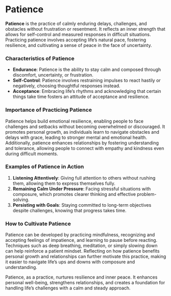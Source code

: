 # Patience

**Patience** is the practice of calmly enduring delays, challenges, and obstacles without frustration or resentment. It reflects an inner strength that allows for self-control and measured responses in difficult situations. Practicing patience involves accepting life’s natural pace, fostering resilience, and cultivating a sense of peace in the face of uncertainty.

### Characteristics of Patience

- **Endurance**: Patience is the ability to stay calm and composed through discomfort, uncertainty, or frustration.
- **Self-Control**: Patience involves restraining impulses to react hastily or negatively, choosing thoughtful responses instead.
- **Acceptance**: Embracing life’s rhythms and acknowledging that certain things take time fosters an attitude of acceptance and resilience.

### Importance of Practicing Patience

Patience helps build emotional resilience, enabling people to face challenges and setbacks without becoming overwhelmed or discouraged. It promotes personal growth, as individuals learn to navigate obstacles and delays with grace, leading to stronger mental and emotional health. Additionally, patience enhances relationships by fostering understanding and tolerance, allowing people to connect with empathy and kindness even during difficult moments.

### Examples of Patience in Action

1. **Listening Attentively**: Giving full attention to others without rushing them, allowing them to express themselves fully.
2. **Remaining Calm Under Pressure**: Facing stressful situations with composure, which promotes clearer thinking and effective problem-solving.
3. **Persisting with Goals**: Staying committed to long-term objectives despite challenges, knowing that progress takes time.

### How to Cultivate Patience

Patience can be developed by practicing mindfulness, recognizing and accepting feelings of impatience, and learning to pause before reacting. Techniques such as deep breathing, meditation, or simply slowing down can help reinforce a patient mindset. Reflecting on how patience benefits personal growth and relationships can further motivate this practice, making it easier to navigate life’s ups and downs with composure and understanding.

Patience, as a practice, nurtures resilience and inner peace. It enhances personal well-being, strengthens relationships, and creates a foundation for handling life’s challenges with a calm and steady approach.